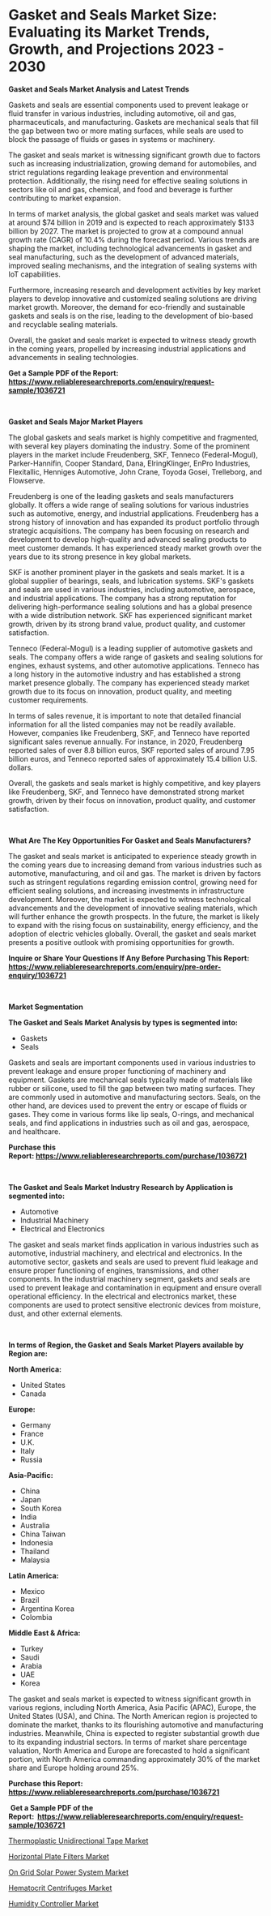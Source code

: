 <p><h1>Gasket and Seals Market Size: Evaluating its Market Trends, Growth, and Projections 2023 - 2030</h1></p><p><strong>Gasket and Seals Market Analysis and Latest Trends</strong></p>
<p><p>Gaskets and seals are essential components used to prevent leakage or fluid transfer in various industries, including automotive, oil and gas, pharmaceuticals, and manufacturing. Gaskets are mechanical seals that fill the gap between two or more mating surfaces, while seals are used to block the passage of fluids or gases in systems or machinery.</p><p>The gasket and seals market is witnessing significant growth due to factors such as increasing industrialization, growing demand for automobiles, and strict regulations regarding leakage prevention and environmental protection. Additionally, the rising need for effective sealing solutions in sectors like oil and gas, chemical, and food and beverage is further contributing to market expansion.</p><p>In terms of market analysis, the global gasket and seals market was valued at around $74 billion in 2019 and is expected to reach approximately $133 billion by 2027. The market is projected to grow at a compound annual growth rate (CAGR) of 10.4% during the forecast period. Various trends are shaping the market, including technological advancements in gasket and seal manufacturing, such as the development of advanced materials, improved sealing mechanisms, and the integration of sealing systems with IoT capabilities.</p><p>Furthermore, increasing research and development activities by key market players to develop innovative and customized sealing solutions are driving market growth. Moreover, the demand for eco-friendly and sustainable gaskets and seals is on the rise, leading to the development of bio-based and recyclable sealing materials.</p><p>Overall, the gasket and seals market is expected to witness steady growth in the coming years, propelled by increasing industrial applications and advancements in sealing technologies.</p></p>
<p><strong>Get a Sample PDF of the Report:&nbsp; <a href="https://www.reliableresearchreports.com/enquiry/request-sample/1036721">https://www.reliableresearchreports.com/enquiry/request-sample/1036721</a></strong></p>
<p>&nbsp;</p>
<p><strong>Gasket and Seals Major Market Players</strong></p>
<p><p>The global gaskets and seals market is highly competitive and fragmented, with several key players dominating the industry. Some of the prominent players in the market include Freudenberg, SKF, Tenneco (Federal-Mogul), Parker-Hannifin, Cooper Standard, Dana, ElringKlinger, EnPro Industries, Flexitallic, Henniges Automotive, John Crane, Toyoda Gosei, Trelleborg, and Flowserve.</p><p>Freudenberg is one of the leading gaskets and seals manufacturers globally. It offers a wide range of sealing solutions for various industries such as automotive, energy, and industrial applications. Freudenberg has a strong history of innovation and has expanded its product portfolio through strategic acquisitions. The company has been focusing on research and development to develop high-quality and advanced sealing products to meet customer demands. It has experienced steady market growth over the years due to its strong presence in key global markets.</p><p>SKF is another prominent player in the gaskets and seals market. It is a global supplier of bearings, seals, and lubrication systems. SKF's gaskets and seals are used in various industries, including automotive, aerospace, and industrial applications. The company has a strong reputation for delivering high-performance sealing solutions and has a global presence with a wide distribution network. SKF has experienced significant market growth, driven by its strong brand value, product quality, and customer satisfaction.</p><p>Tenneco (Federal-Mogul) is a leading supplier of automotive gaskets and seals. The company offers a wide range of gaskets and sealing solutions for engines, exhaust systems, and other automotive applications. Tenneco has a long history in the automotive industry and has established a strong market presence globally. The company has experienced steady market growth due to its focus on innovation, product quality, and meeting customer requirements.</p><p>In terms of sales revenue, it is important to note that detailed financial information for all the listed companies may not be readily available. However, companies like Freudenberg, SKF, and Tenneco have reported significant sales revenue annually. For instance, in 2020, Freudenberg reported sales of over 8.8 billion euros, SKF reported sales of around 7.95 billion euros, and Tenneco reported sales of approximately 15.4 billion U.S. dollars.</p><p>Overall, the gaskets and seals market is highly competitive, and key players like Freudenberg, SKF, and Tenneco have demonstrated strong market growth, driven by their focus on innovation, product quality, and customer satisfaction.</p></p>
<p>&nbsp;</p>
<p><strong>What Are The Key Opportunities For Gasket and Seals Manufacturers?</strong></p>
<p><p>The gasket and seals market is anticipated to experience steady growth in the coming years due to increasing demand from various industries such as automotive, manufacturing, and oil and gas. The market is driven by factors such as stringent regulations regarding emission control, growing need for efficient sealing solutions, and increasing investments in infrastructure development. Moreover, the market is expected to witness technological advancements and the development of innovative sealing materials, which will further enhance the growth prospects. In the future, the market is likely to expand with the rising focus on sustainability, energy efficiency, and the adoption of electric vehicles globally. Overall, the gasket and seals market presents a positive outlook with promising opportunities for growth.</p></p>
<p><strong>Inquire or Share Your Questions If Any Before Purchasing This Report: <a href="https://www.reliableresearchreports.com/enquiry/pre-order-enquiry/1036721">https://www.reliableresearchreports.com/enquiry/pre-order-enquiry/1036721</a></strong></p>
<p>&nbsp;</p>
<p><strong>Market Segmentation</strong></p>
<p><strong>The Gasket and Seals Market Analysis by types is segmented into:</strong></p>
<p><ul><li>Gaskets</li><li>Seals</li></ul></p>
<p><p>Gaskets and seals are important components used in various industries to prevent leakage and ensure proper functioning of machinery and equipment. Gaskets are mechanical seals typically made of materials like rubber or silicone, used to fill the gap between two mating surfaces. They are commonly used in automotive and manufacturing sectors. Seals, on the other hand, are devices used to prevent the entry or escape of fluids or gases. They come in various forms like lip seals, O-rings, and mechanical seals, and find applications in industries such as oil and gas, aerospace, and healthcare.</p></p>
<p><strong>Purchase this Report:&nbsp;<a href="https://www.reliableresearchreports.com/purchase/1036721">https://www.reliableresearchreports.com/purchase/1036721</a></strong></p>
<p>&nbsp;</p>
<p><strong>The Gasket and Seals Market Industry Research by Application is segmented into:</strong></p>
<p><ul><li>Automotive</li><li>Industrial Machinery</li><li>Electrical and Electronics</li></ul></p>
<p><p>The gasket and seals market finds application in various industries such as automotive, industrial machinery, and electrical and electronics. In the automotive sector, gaskets and seals are used to prevent fluid leakage and ensure proper functioning of engines, transmissions, and other components. In the industrial machinery segment, gaskets and seals are used to prevent leakage and contamination in equipment and ensure overall operational efficiency. In the electrical and electronics market, these components are used to protect sensitive electronic devices from moisture, dust, and other external elements.</p></p>
<p>&nbsp;</p>
<p><strong>In terms of Region, the Gasket and Seals Market Players available by Region are:</strong></p>
<p>
    <p> <strong> North America: </strong>
        <ul>
            <li>United States</li>
            <li>Canada</li>
        </ul>
        </p> 
    <p> <strong> Europe: </strong>
        <ul>
            <li>Germany</li>
            <li>France</li>
            <li>U.K.</li>
            <li>Italy</li>
            <li>Russia</li>
        </ul>
        </p> 
    <p> <strong> Asia-Pacific: </strong>
        <ul>
            <li>China</li>
            <li>Japan</li>
            <li>South Korea</li>
            <li>India</li>
            <li>Australia</li>
            <li>China Taiwan</li>
            <li>Indonesia</li>
            <li>Thailand</li>
            <li>Malaysia</li>
        </ul>
        </p> 
    <p> <strong> Latin America: </strong>
        <ul>
            <li>Mexico</li>
            <li>Brazil</li>
            <li>Argentina Korea</li>
            <li>Colombia</li>
        </ul>
        </p> 
    <p> <strong> Middle East & Africa: </strong>
        <ul>
            <li>Turkey</li>
            <li>Saudi</li>
            <li>Arabia</li>
            <li>UAE</li>
            <li>Korea</li>
        </ul>
    </p>
    </p>
<p><p>The gasket and seals market is expected to witness significant growth in various regions, including North America, Asia Pacific (APAC), Europe, the United States (USA), and China. The North American region is projected to dominate the market, thanks to its flourishing automotive and manufacturing industries. Meanwhile, China is expected to register substantial growth due to its expanding industrial sectors. In terms of market share percentage valuation, North America and Europe are forecasted to hold a significant portion, with North America commanding approximately 30% of the market share and Europe holding around 25%.</p></p>
<p><strong>Purchase this Report: <a href="https://www.reliableresearchreports.com/purchase/1036721">https://www.reliableresearchreports.com/purchase/1036721</a></strong></p>
<p>&nbsp;<strong>Get a Sample PDF of the Report:&nbsp;&nbsp;<a href="https://www.reliableresearchreports.com/enquiry/request-sample/1036721">https://www.reliableresearchreports.com/enquiry/request-sample/1036721</a></strong></p>
<p><strong></strong></p>
<p><p><a href="https://github.com/AKSHATREPORTPRIME/Market-Research-Report-List-1/blob/main/thermoplastic-unidirectional-tape-market.md">Thermoplastic Unidirectional Tape Market</a></p><p><a href="https://medium.com/@caligoldner/horizontal-plate-filters-market-size-growth-forecast-2023-2030-983150ff56ad">Horizontal Plate Filters Market</a></p><p><a href="https://www.linkedin.com/pulse/grid-solar-power-system-market-size-share-amp-trends-7l4ic/">On Grid Solar Power System Market</a></p><p><a href="https://www.reportprime.com/hematocrit-centrifuges-r10864">Hematocrit Centrifuges Market</a></p><p><a href="https://medium.com/@austynlemke1988/humidity-controller-market-size-growth-forecast-2023-2030-ccda7ac59d9b">Humidity Controller Market</a></p></p>